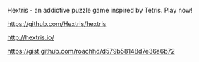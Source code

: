 Hextris - an addictive puzzle game inspired by Tetris. Play now!

https://github.com/Hextris/hextris

http://hextris.io/


https://gist.github.com/roachhd/d579b58148d7e36a6b72
